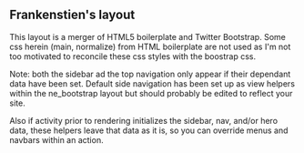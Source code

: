 ## Frankenstien's layout

This layout is a merger of HTML5 boilerplate and Twitter Bootstrap.
Some css herein (main, normalize) from HTML boilerplate are not used as I'm not too motivated to reconcile these
css styles with the boostrap css.

Note: both the sidebar ad the top navigation only appear if their dependant data have been set.
Default side navigation has been set up as view helpers within the ne_bootstrap layout but
should probably be edited to reflect your site.

Also if activity prior to rendering initializes the sidebar, nav, and/or hero data, these helpers leave that data
as it is, so you can override menus and navbars within an action.